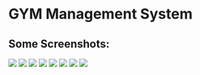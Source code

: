 # GYM Management System

## Some Screenshots: 
<div>
  <img src = "https://github.com/Fares3993/GYM-Management-System-with-GUI/assets/84674642/5f808d2c-52f6-4d85-8a62-90a9c843d23f">
   <img src = "https://github.com/Fares3993/GYM-Management-System-with-GUI/assets/84674642/02d0463e-52b1-43d7-9aa3-2badd18cccc4">
   <img src = "https://github.com/Fares3993/GYM-Management-System-with-GUI/assets/84674642/9ac330cc-2a80-4a80-b513-df7c97fd14f3">
   <img src = "https://github.com/Fares3993/GYM-Management-System-with-GUI/assets/84674642/4b1c675f-73bc-4f12-9686-843f3f2f47fc">
   <img src = "https://github.com/Fares3993/GYM-Management-System-with-GUI/assets/84674642/5131f1e3-b880-4559-b296-9f35c251198f">
  <img src = "(https://github.com/Fares3993/GYM-Management-System-with-GUI/assets/84674642/64bcdc14-1bbb-4c66-9373-c464a1366b5f">
   <img src = "https://github.com/Fares3993/GYM-Management-System-with-GUI/assets/84674642/b79cc388-0020-487f-b11b-114ede9bfa5b">
  <img src ="https://github.com/Fares3993/GYM-Management-System-with-GUI/assets/84674642/6a055e86-cb44-4d5a-8aae-76ec1b399997">
  <img src ="">
  <img src =""> 
</div>
